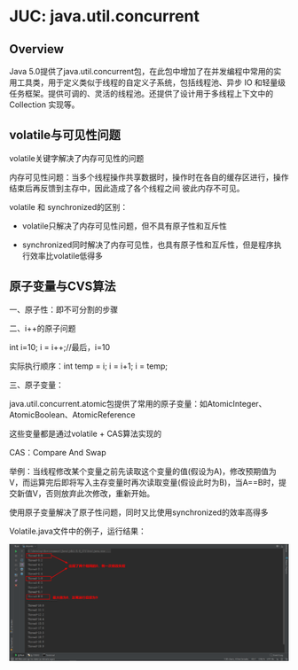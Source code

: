 # JUC: java.util.concurrent

## Overview

Java 5.0提供了java.util.concurrent包，在此包中增加了在并发编程中常用的实用工具类，用于定义类似于线程的自定义子系统，包括线程池、异步 IO 和轻量级任务框架。提供可调的、灵活的线程池。还提供了设计用于多线程上下文中的 Collection 实现等。

## volatile与可见性问题

volatile关键字解决了内存可见性的问题

内存可见性问题：当多个线程操作共享数据时，操作时在各自的缓存区进行，操作结束后再反馈到主存中，因此造成了各个线程之间
彼此内存不可见。

volatile 和 synchronized的区别：

 - volatile只解决了内存可见性问题，但不具有原子性和互斥性
 
 - synchronized同时解决了内存可见性，也具有原子性和互斥性，但是程序执行效率比volatile低得多

## 原子变量与CVS算法

 一、原子性：即不可分割的步骤
 
 二、i++的原子问题
 
 int i=10;   i = i++;//最后，i=10
 
 实际执行顺序：int temp = i;   i = i+1;    i = temp;
 
 三、原子变量：
 
 java.util.concurrent.atomic包提供了常用的原子变量：如AtomicInteger、AtomicBoolean、AtomicReference<E>
 
 这些变量都是通过volatile + CAS算法实现的
 
 CAS：Compare And Swap
 
 举例：当线程修改某个变量之前先读取这个变量的值(假设为A)，修改预期值为V，而运算完后即将写入主存变量时再次读取变量(假设此时为B)，当A==B时，提交新值V，否则放弃此次修改，重新开始。
 
 使用原子变量解决了原子性问题，同时又比使用synchronized的效率高得多
 
Volatile.java文件中的例子，运行结果：

![1530946454211](assets/1530946454211.png)